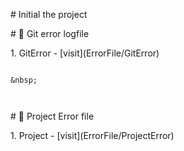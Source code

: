 \# Initial the project 





\# 🛑 Git error logfile

1\. GitError - \[visit](ErrorFile/GitError)

```git

&nbsp;



```





\# 🛑 Project Error  file

1\. Project - \[visit](ErrorFile/ProjectError)


